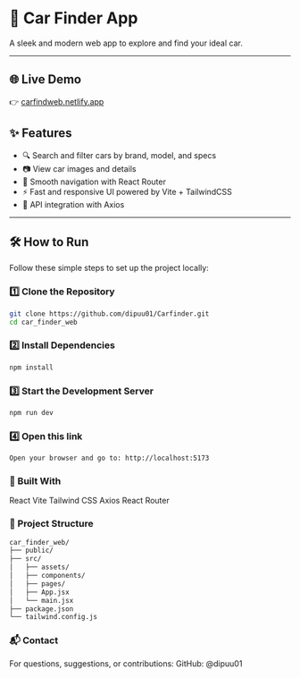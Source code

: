 # 🚗 Car Finder App

A sleek and modern web app to explore and find your ideal car.

---
## 🌐 Live Demo

👉 [carfindweb.netlify.app](https://carfindweb.netlify.app/)

## ✨ Features

- 🔍 Search and filter cars by brand, model, and specs  
- 📷 View car images and details  
- 🧭 Smooth navigation with React Router  
- ⚡ Fast and responsive UI powered by Vite + TailwindCSS  
- 🔄 API integration with Axios

---

## 🛠️ How to Run

Follow these simple steps to set up the project locally:

### 1️⃣ Clone the Repository
```bash
git clone https://github.com/dipuu01/Carfinder.git
cd car_finder_web
```

### 2️⃣ Install Dependencies
```bash
npm install
```

### 3️⃣ Start the Development Server
```bash
npm run dev
```
### 4️⃣ Open this link
```bash 
Open your browser and go to: http://localhost:5173
```
### 🧰 Built With
React
Vite
Tailwind CSS
Axios
React Router

### 📂 Project Structure
```bash
car_finder_web/
├── public/
├── src/
│   ├── assets/
│   ├── components/
│   ├── pages/
│   ├── App.jsx
│   └── main.jsx
├── package.json
└── tailwind.config.js
```

### 📬 Contact
For questions, suggestions, or contributions:
GitHub: @dipuu01
